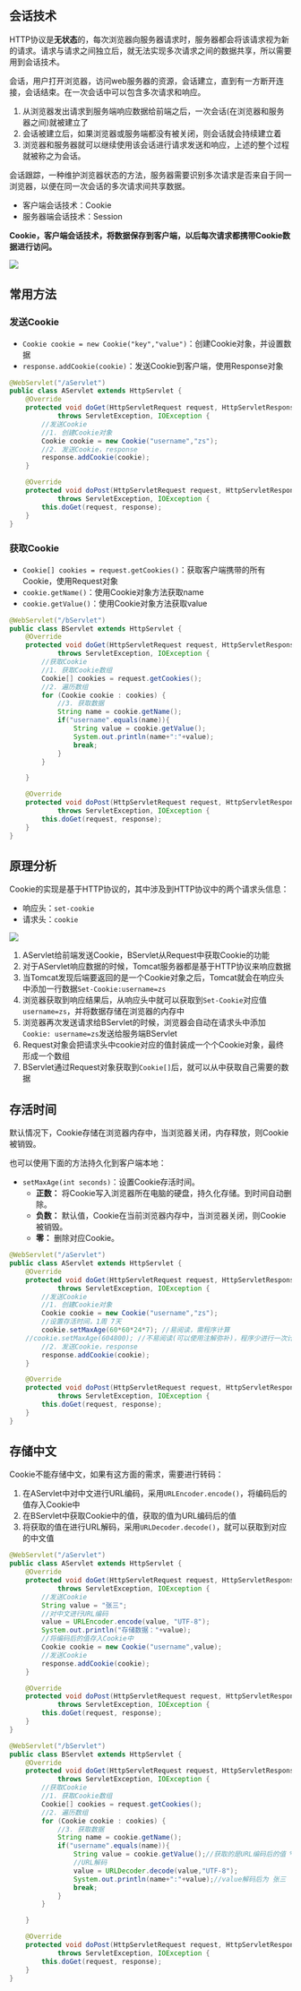 
## 会话技术

HTTP协议是**无状态**的，每次浏览器向服务器请求时，服务器都会将该请求视为新的请求。请求与请求之间独立后，就无法实现多次请求之间的数据共享，所以需要用到会话技术。

会话，用户打开浏览器，访问web服务器的资源，会话建立，直到有一方断开连接，会话结束。在一次会话中可以包含多次请求和响应。

1. 从浏览器发出请求到服务端响应数据给前端之后，一次会话(在浏览器和服务器之间)就被建立了
2. 会话被建立后，如果浏览器或服务端都没有被关闭，则会话就会持续建立着
3. 浏览器和服务器就可以继续使用该会话进行请求发送和响应，上述的整个过程就被称之为会话。

会话跟踪，一种维护浏览器状态的方法，服务器需要识别多次请求是否来自于同一浏览器，以便在同一次会话的多次请求间共享数据。



* 客户端会话技术：Cookie
* 服务器端会话技术：Session



**Cookie，客户端会话技术，将数据保存到客户端，以后每次请求都携带Cookie数据进行访问。**

![](assets/Java%20Cookie/4d7be082c42b0ca8c98a1324340878d2_MD5.png)


## 常用方法

### 发送Cookie

* `Cookie cookie = new Cookie("key","value")`：创建Cookie对象，并设置数据
* `response.addCookie(cookie)`：发送Cookie到客户端，使用Response对象

```java
@WebServlet("/aServlet")
public class AServlet extends HttpServlet {
    @Override
    protected void doGet(HttpServletRequest request, HttpServletResponse response) 
            throws ServletException, IOException {
        //发送Cookie
        //1. 创建Cookie对象
        Cookie cookie = new Cookie("username","zs");
        //2. 发送Cookie，response
        response.addCookie(cookie);
    }

    @Override
    protected void doPost(HttpServletRequest request, HttpServletResponse response) 
            throws ServletException, IOException {
        this.doGet(request, response);
    }
}
```


### 获取Cookie

* `Cookie[] cookies = request.getCookies()`：获取客户端携带的所有Cookie，使用Request对象
* `cookie.getName()`：使用Cookie对象方法获取name
* `cookie.getValue()`：使用Cookie对象方法获取value

```java
@WebServlet("/bServlet")
public class BServlet extends HttpServlet {
    @Override
    protected void doGet(HttpServletRequest request, HttpServletResponse response) 
            throws ServletException, IOException {
        //获取Cookie
        //1. 获取Cookie数组
        Cookie[] cookies = request.getCookies();
        //2. 遍历数组
        for (Cookie cookie : cookies) {
            //3. 获取数据
            String name = cookie.getName();
            if("username".equals(name)){
                String value = cookie.getValue();
                System.out.println(name+":"+value);
                break;
            }
        }

    }

    @Override
    protected void doPost(HttpServletRequest request, HttpServletResponse response) 
            throws ServletException, IOException {
        this.doGet(request, response);
    }
}
```


## 原理分析

Cookie的实现是基于HTTP协议的，其中涉及到HTTP协议中的两个请求头信息：

* 响应头：`set-cookie`
* 请求头：`cookie`

![](assets/Java%20Cookie/66dbda4f1aab7d5b77a57d56f95f8455_MD5.png)


1. AServlet给前端发送Cookie，BServlet从Request中获取Cookie的功能
2. 对于AServlet响应数据的时候，Tomcat服务器都是基于HTTP协议来响应数据
3. 当Tomcat发现后端要返回的是一个Cookie对象之后，Tomcat就会在响应头中添加一行数据`Set-Cookie:username=zs`
4. 浏览器获取到响应结果后，从响应头中就可以获取到`Set-Cookie`对应值`username=zs`，并将数据存储在浏览器的内存中
5. 浏览器再次发送请求给BServlet的时候，浏览器会自动在请求头中添加`Cookie: username=zs`发送给服务端BServlet
6. Request对象会把请求头中cookie对应的值封装成一个个Cookie对象，最终形成一个数组
7. BServlet通过Request对象获取到`Cookie[]`后，就可以从中获取自己需要的数据



## 存活时间

默认情况下，Cookie存储在浏览器内存中，当浏览器关闭，内存释放，则Cookie被销毁。

也可以使用下面的方法持久化到客户端本地：

* `setMaxAge(int seconds)`：设置Cookie存活时间。
  * **正数：** 将Cookie写入浏览器所在电脑的硬盘，持久化存储。到时间自动删除。
  * **负数：** 默认值，Cookie在当前浏览器内存中，当浏览器关闭，则Cookie被销毁。
  * **零：** 删除对应Cookie。

```java
@WebServlet("/aServlet")
public class AServlet extends HttpServlet {
    @Override
    protected void doGet(HttpServletRequest request, HttpServletResponse response) 
            throws ServletException, IOException {
        //发送Cookie
        //1. 创建Cookie对象
        Cookie cookie = new Cookie("username","zs");
        //设置存活时间，1周 7天
        cookie.setMaxAge(60*60*24*7); //易阅读，需程序计算
	//cookie.setMaxAge(604800); //不易阅读(可以使用注解弥补)，程序少进行一次计算
        //2. 发送Cookie，response
        response.addCookie(cookie);
    }

    @Override
    protected void doPost(HttpServletRequest request, HttpServletResponse response) 
            throws ServletException, IOException {
        this.doGet(request, response);
    }
}
```


## 存储中文

Cookie不能存储中文，如果有这方面的需求，需要进行转码：

1. 在AServlet中对中文进行URL编码，采用`URLEncoder.encode()`，将编码后的值存入Cookie中
2. 在BServlet中获取Cookie中的值，获取的值为URL编码后的值
3. 将获取的值在进行URL解码，采用`URLDecoder.decode()`，就可以获取到对应的中文值

```java
@WebServlet("/aServlet")
public class AServlet extends HttpServlet {
    @Override
    protected void doGet(HttpServletRequest request, HttpServletResponse response) 
            throws ServletException, IOException {
        //发送Cookie
        String value = "张三";
        //对中文进行URL编码
        value = URLEncoder.encode(value, "UTF-8");
        System.out.println("存储数据："+value);
        //将编码后的值存入Cookie中
        Cookie cookie = new Cookie("username",value);
        //发送Cookie
        response.addCookie(cookie);
    }

    @Override
    protected void doPost(HttpServletRequest request, HttpServletResponse response) 
            throws ServletException, IOException {
        this.doGet(request, response);
    }
}
```


```java
@WebServlet("/bServlet")
public class BServlet extends HttpServlet {
    @Override
    protected void doGet(HttpServletRequest request, HttpServletResponse response) 
            throws ServletException, IOException {
        //获取Cookie
        //1. 获取Cookie数组
        Cookie[] cookies = request.getCookies();
        //2. 遍历数组
        for (Cookie cookie : cookies) {
            //3. 获取数据
            String name = cookie.getName();
            if("username".equals(name)){
                String value = cookie.getValue();//获取的是URL编码后的值 %E5%BC%A0%E4%B8%89
                //URL解码
                value = URLDecoder.decode(value,"UTF-8");
                System.out.println(name+":"+value);//value解码后为 张三
                break;
            }
        }

    }

    @Override
    protected void doPost(HttpServletRequest request, HttpServletResponse response) 
            throws ServletException, IOException {
        this.doGet(request, response);
    }
}
```